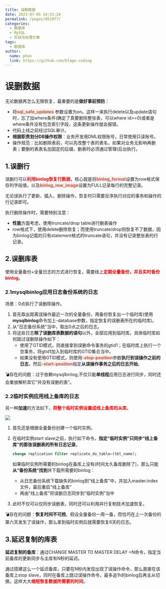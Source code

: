 ```yaml
---
title: 误删数据
date: 2023-07-05 14:51:24
permalink: /pages/9519f7/
categories:
  - 数据库
  - MySQL
  - 实战与处理方案
tags:
  - 数据库
author: 
  name: phan
  link: https://github.com/blage-coding
---
```

# 误删数据

无论数据再怎么无限恢复，最重要的是**做好事前预防**：

- 将<font style="background: rgb(240, 240, 236)" color="#d94a33">**sql_safe_updates**</font> 参数设置为on。这样一来执行delete以及update语句时，忘了加where条件(确定了真要删除整张表，可以where id>=0)或者是where条件没有包含索引字段，这条更新操作就会报错。
- 代码上线之前经过SQL审计。
- **根据职责划分DB操作权限**：业务开发用DML权限账号，日常使用只读账号。
- 操作规范：比如删除表前，可以先改整个表的表名，如果对业务无影响再删表；要删的表表名加固定的后缀，删表时必须通过管理(后台执行。

## 1.误删行

误删行可以<font color="red">**利用binlog恢复行数据**</font>，核心就是将<font style="background: rgb(240, 240, 236)" color="#d94a33">**binlog_format**</font>设置为row格式保存列字段值，以及<font style="background: rgb(240, 240, 236)" color="#d94a33">**binlog_row_image**</font>设置为FULL记录每行的完整记录。

无论误执行了更新、插入、删除操作，恢复时只需要反序执行对应的事务和操作的行记录即可。

执行删除操作时，需要特别注意：

- **性能**方面考虑，使用truncate/drop table进行删表操作
- row格式下，使用delete删除恢复；而使用truncate/drop则恢复不了数据，因为binlog记载的只有statement格式的truncate语句，并没有记录整张表的行记录。

## 2.误删库表

使用全量备份+全量日志的方式进行恢复。需要线上<font color="red">**定期全量备份，并且实时备份binlog**</font>。

### 2.1mysqlbinlog应用日志备份系统的日志

场景：0点执行了误删除操作。

1. 首先取出距离误操作最近一次的全量备份，用备份恢复出一个临时库(使用**mysqlbinlog**命令加上-database参数，指定恢复的误删表所在的临时库)。
2. 从"日志备份系统"当中，取出0点之后的日志。
3. 将这些日志**除了误删库表数据的语句**以外，全部应用到临时库。具体临时库如何跳过误删除操作如下：
   - 使用了GTID模式，则直接拿到误删命令事务的gtid1；在临时库上执行一个空事务，将gtid1加入到临时库的GTID集合当中。
   - 如果没有使用GTID模式，则使用<font style="background: rgb(240, 240, 236)" color="#d94a33">**-stop-position**</font>参数**执行到误操作之前的日志**，然后<font style="background: rgb(240, 240, 236)" color="#d94a33">**-start-position**</font>指定**从误操作事务之后的日志开始**。

💣存在的问题：过于依赖mysqlbinlog,不仅只能**单线程**应用日志进行同步，同时还会重放解析其它“并没有误删的表”。

### 2.2临时实例应用线上备库的日志

另一种**加速**的方法如下，<font color="red">**将整个临时实例设置成线上备库的从库**</font>。

![](https://jsd.cdn.zzko.cn/gh/blage-coding/picx-images-hosting@master/20230705/image.1tmd524uoz0g.webp)

1. 首先还是根据全量备份创建一个临时实例。

2. 在临时实例start slave之前，执行如下命令，**指定“临时实例”只同步“线上备库”的那张误删表的所有日志记录**。

   ```sql
   change replication filter replicate_do_table=(tbl_name);
   ```

   如果临时实例所需要的binlog在备库上没有(时间太久备库删除了)，那么只能**从“备份系统”找到**并下载所需要的binlog：

   - 从日志备份系统下载缺失的binlog到“线上备库”中，并加入master.index文件，最后重启"线上备库"
   - 再由“线上备库”将误删日志同步到“临时实例”当中

3. 此时不仅可以仅同步误删表，同时还可以利用并行复制技术加速恢复。

💣存在的问题：**恢复时间不可控**。假设全量备份一周一备，而恰巧在上一次备份的第六天发生了误操作，那么拿到临时实例后就需要恢复6天的日志。

## 3.延迟复制的库表

**延迟复制的备库**：通过CHANGE MASTER TO MASTER DELAY =N命令，指定当前备库的更新同步与主库有N秒的延迟。

通过搭建这么一个延迟备库，只要在N秒内发现出现了误操作命令，那么直接在该备库上stop slave，同时在备库上跳过误操作命令，最多追1h的binlog后再主从切换。这样大大<font color="red">**缩短恢复数据所需要的时间**</font>。